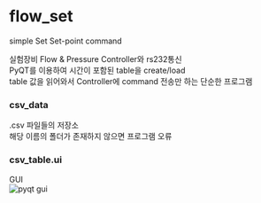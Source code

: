 # flow_set
simple Set Set-point command

실험장비 Flow & Pressure Controller와 rs232통신<br>
PyQT를 이용하여 시간이 포함된 table을 create/load <br>
table 값을 읽어와서 Controller에 command 전송만 하는 단순한 프로그램

### csv_data
.csv 파일들의 저장소<br>
해당 이름의 폴더가 존재하지 않으면 프로그램 오류<br>

### csv_table.ui
GUI<br>
![pyqt gui](https://github.com/LED-Clock/flow_set/assets/22843082/a7ec86cb-11f4-4e9a-acc5-63014ff6b397)
<br>

